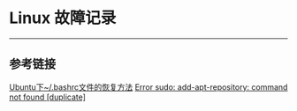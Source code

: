 # Linux 故障记录
***

## 参考链接
[Ubuntu下~/.bashrc文件的恢复方法](https://blog.csdn.net/yucicheung/article/details/79334998)
[Error sudo: add-apt-repository: command not found [duplicate]](https://askubuntu.com/questions/593433/error-sudo-add-apt-repository-command-not-found)